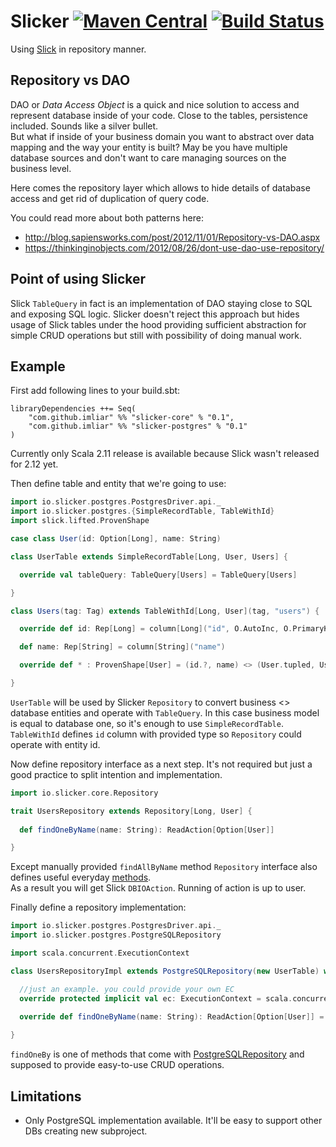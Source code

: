Slicker [![Maven Central](https://maven-badges.herokuapp.com/maven-central/com.github.imliar/slicker-core_2.11/badge.svg)](https://maven-badges.herokuapp.com/maven-central/com.github.imliar/slicker-core_2.11) [![Build Status](https://travis-ci.org/ImLiar/slicker.svg?branch=master)](https://travis-ci.org/ImLiar/slicker)
======
Using [Slick](http://slick.lightbend.com/) in repository manner.

Repository vs DAO
-----
DAO or _Data Access Object_ is a quick and nice solution to access and represent
database inside of your code. Close to the tables, persistence included. Sounds like a silver bullet.  
But what if inside of your business domain you want to abstract over data mapping and the way your
entity is built? May be you have multiple database sources and don't want to care managing sources on the 
business level.

Here comes the repository layer which allows to hide details of database access
and get rid of duplication of query code. 

You could read more about both patterns here:

- http://blog.sapiensworks.com/post/2012/11/01/Repository-vs-DAO.aspx
- https://thinkinginobjects.com/2012/08/26/dont-use-dao-use-repository/

Point of using Slicker
-----

Slick `TableQuery` in fact is an implementation of DAO staying close to SQL and
exposing SQL logic. Slicker doesn't reject this approach but hides usage
of Slick tables under the hood providing sufficient abstraction for simple CRUD operations but
still with possibility of doing manual work.

Example
------

First add following lines to your build.sbt:
```
libraryDependencies ++= Seq(
    "com.github.imliar" %% "slicker-core" % "0.1",
    "com.github.imliar" %% "slicker-postgres" % "0.1"
)
```

Currently only Scala 2.11 release is available because Slick wasn't released 
for 2.12 yet.

Then define table and entity that we're going to use:

```scala
import io.slicker.postgres.PostgresDriver.api._
import io.slicker.postgres.{SimpleRecordTable, TableWithId}
import slick.lifted.ProvenShape

case class User(id: Option[Long], name: String)

class UserTable extends SimpleRecordTable[Long, User, Users] {

  override val tableQuery: TableQuery[Users] = TableQuery[Users]

}

class Users(tag: Tag) extends TableWithId[Long, User](tag, "users") {

  override def id: Rep[Long] = column[Long]("id", O.AutoInc, O.PrimaryKey)

  def name: Rep[String] = column[String]("name")

  override def * : ProvenShape[User] = (id.?, name) <> (User.tupled, User.unapply)

}
```

`UserTable` will be used by Slicker `Repository` to convert business <> database entities and
operate with `TableQuery`. In this case business model is equal to database one, so it's enough
to use `SimpleRecordTable`.  
`TableWithId` defines `id` column with provided type so `Repository` could operate with entity id.

Now define repository interface as a next step. It's not required but just a good practice
to split intention and implementation.

```scala
import io.slicker.core.Repository

trait UsersRepository extends Repository[Long, User] {
  
  def findOneByName(name: String): ReadAction[Option[User]]

}
```

Except manually provided `findAllByName` method `Repository` interface also 
defines useful everyday [methods](https://github.com/ImLiar/slicker/blob/master/slicker-core/src/main/scala/io/slicker/core/Repository.scala).  
As a result you will get Slick `DBIOAction`. Running of action is up to user.

Finally define a repository implementation:

```scala
import io.slicker.postgres.PostgresDriver.api._
import io.slicker.postgres.PostgreSQLRepository

import scala.concurrent.ExecutionContext

class UsersRepositoryImpl extends PostgreSQLRepository(new UserTable) with UsersRepository {

  //just an example. you could provide your own EC
  override protected implicit val ec: ExecutionContext = scala.concurrent.ExecutionContext.global

  override def findOneByName(name: String): ReadAction[Option[User]] = findOneBy(_.name === name)
  
}
```

`findOneBy` is one of methods that come with [PostgreSQLRepository](https://github.com/ImLiar/slicker/blob/master/slicker-postgres/src/main/scala/io/slicker/postgres/PostgreSQLRepository.scala)
and supposed to provide easy-to-use CRUD operations.

Limitations
------

- Only PostgreSQL implementation available. It'll be easy to support other DBs creating new subproject.
